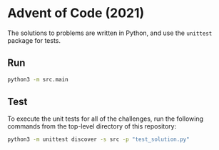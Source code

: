 # Advent of Code (2021)

The solutions to problems are written in Python, and use the `unittest` package for tests.


## Run

```sh
python3 -m src.main
```


## Test

To execute the unit tests for all of the challenges, run the following commands from the top-level directory of this repository:

```sh
python3 -m unittest discover -s src -p "test_solution.py"
```
